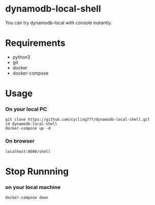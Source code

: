 # dynamodb-local-shell
You can try dynamodb-local with console instantly.

# Requirements
- python3
- git
- docker
- docker-compose

# Usage
### On your local PC
```
git clone https://github.com/cycling777/dynamodb-local-shell.git
cd dynamodb-local-shell
docker-compose up -d
```
### On browser
```
localhost:8000/shell
```

# Stop Runnning
### on your local machine
```
docker-compose down
```
